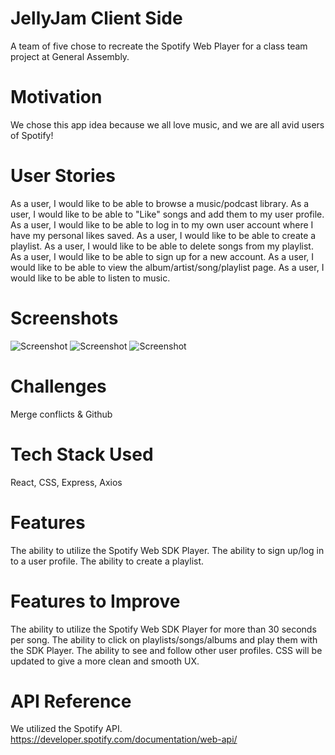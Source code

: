 # JellyJam Client Side
A team of five chose to recreate the Spotify Web Player for a class team project at General Assembly.

# Motivation
We chose this app idea because we all love music, and we are all avid users of Spotify!

# User Stories 
As a user, I would like to be able to browse a music/podcast library.
As a user, I would like to be able to "Like" songs and add them to my user profile.
As a user, I would like to be able to log in to my own user account where I have my personal likes saved.
As a user, I would like to be able to create a playlist.
As a user, I would like to be able to delete songs from my playlist.
As a user, I would like to be able to sign up for a new account.
As a user, I would like to be able to view the album/artist/song/playlist page.
As a user, I would like to be able to listen to music.

# Screenshots
![Screenshot](homepage.png)
![Screenshot](defaultsearchpage.png)
![Screenshot](searchedpage.png)

# Challenges 
Merge conflicts & Github

# Tech Stack Used
React, CSS, Express, Axios

# Features
The ability to utilize the Spotify Web SDK Player.
The ability to sign up/log in to a user profile.
The ability to create a playlist.

# Features to Improve
The ability to utilize the Spotify Web SDK Player for more than 30 seconds per song.
The ability to click on playlists/songs/albums and play them with the SDK Player.
The ability to see and follow other user profiles.
CSS will be updated to give a more clean and smooth UX.

# API Reference 
We utilized the Spotify API.
https://developer.spotify.com/documentation/web-api/
